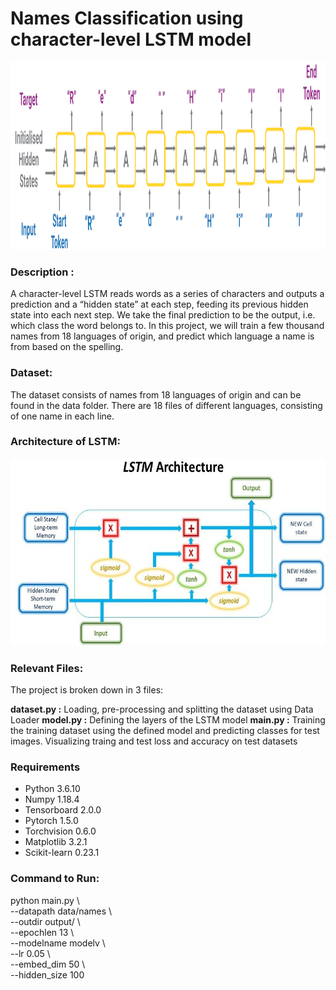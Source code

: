 # Names Classification using character-level LSTM model

<img src="https://github.com/Arushi04/character-level-RNN/blob/master/images/cover.png" width="800" height="300">

### Description : 
A character-level LSTM reads words as a series of characters and outputs a prediction and a “hidden state” at each step, feeding its previous hidden state into each next step. We take the final prediction to be the output, i.e. which class the word belongs to. In this project, we will train a few thousand names from 18 languages of origin, and predict which language a name is from based on the spelling.

### Dataset:
The dataset consists of names from 18 languages of origin and can be found in the data folder. There are 18 files of different languages, consisting of one name in each line.

### Architecture of LSTM:

<img src="https://github.com/Arushi04/character-level-RNN/blob/master/images/lstm.jpg" width="800" height="300">

### Relevant Files:

The project is broken down in 3 files:

**dataset.py :** Loading, pre-processing and splitting the dataset using Data Loader
**model.py :** Defining the layers of the LSTM model
**main.py :** Training the training dataset using the defined model and predicting classes for test images. Visualizing traing and test loss and accuracy on test datasets

### Requirements
* Python 3.6.10  
* Numpy 1.18.4  
* Tensorboard 2.0.0   
* Pytorch 1.5.0  
* Torchvision 0.6.0 
* Matplotlib 3.2.1
* Scikit-learn 0.23.1   

### Command to Run:

python main.py \      
--datapath data/names \    
--outdir output/ \    
--epochlen 13 \    
--modelname modelv \     
--lr 0.05 \     
--embed_dim 50 \     
--hidden_size 100    










